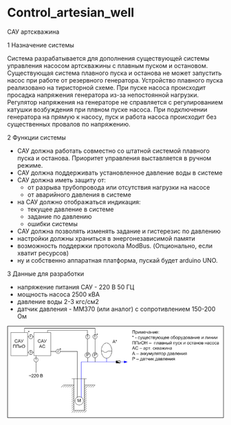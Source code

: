 # Control_artesian_well

САУ артскважина

1 Назначение системы

Система разрабатывается для дополнения существующей системы управления насосом артскважины с плавным пуском и остановом. Существующая система плавного пуска и останова не может запустить насос при работе от резервного генератора. Устройство плавного пуска реализовано на тиристорной схеме. При пуске насоса происходит просадка напряжения генератора из-за непостоянной нагрузки. Регулятор напряжения на генераторе не справляется с регулированием катушки возбуждения при плвном пуске насоса.
При подключении генератора на прямую к насосу, пуск и работа насоса происходит без существенных провалов по напряжению.

2 Функции системы
- САУ должна работать совместно со штатной системой плавного пуска и останова. Приоритет управления выставляется в ручном режиме.
- САУ должна поддерживать установленное давление воды в системе
- САУ должна иметь защиту от:
    - от разрыва трубопровода или отсутствия нагрузки на насосе
    - от аварийного давления в системе
- на САУ должно отображаться индикация:
    - текущее давление в системе
    - задание по давлению
    - ошибки системы
- САУ должна позволять изменять задание и гистерезис по давлению
- настройки должны храниться в энергонезависимой памяти
- возможность поддержки протокола ModBus. (Опционально, если хватит ресурсов)
- ну и собственно аппаратная платформа, пускай будет arduino UNO.

3 Данные для разработки
- напряжение питания САУ - 220 В 50 ГЦ 
- мощность насоса 2500 кВА
- давление воды 2-3 кгс/см2
- датчик давления  -  ММ370 (или аналог) с сопротивлением 150-200 Ом


![Проект](https://github.com/MaxKravt/Control_artesian_well/raw/master/img/project_1.png)

       
      




    
